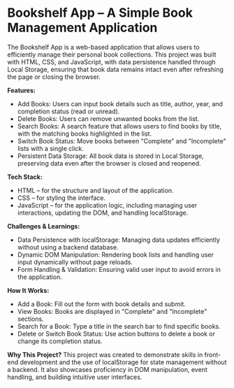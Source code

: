 # Bookshelf App – A Simple Book Management Application
The Bookshelf App is a web-based application that allows users to efficiently manage their personal book collections. This project was built with HTML, CSS, and JavaScript, with data persistence handled through Local Storage, ensuring that book data remains intact even after refreshing the page or closing the browser.

**Features:**
- Add Books: Users can input book details such as title, author, year, and completion status (read or unread).
- Delete Books: Users can remove unwanted books from the list.
- Search Books: A search feature that allows users to find books by title, with the matching books highlighted in the list.
- Switch Book Status: Move books between "Complete" and "Incomplete" lists with a single click.
- Persistent Data Storage: All book data is stored in Local Storage, preserving data even after the browser is closed and reopened.

**Tech Stack:**
- HTML – for the structure and layout of the application.
- CSS – for styling the interface.
- JavaScript – for the application logic, including managing user interactions, updating the DOM, and handling localStorage.

**Challenges & Learnings:**
- Data Persistence with localStorage: Managing data updates efficiently without using a backend database.
- Dynamic DOM Manipulation: Rendering book lists and handling user input dynamically without page reloads.
- Form Handling & Validation: Ensuring valid user input to avoid errors in the application.

**How It Works:**
- Add a Book: Fill out the form with book details and submit.
- View Books: Books are displayed in "Complete" and "Incomplete" sections.
- Search for a Book: Type a title in the search bar to find specific books.
- Delete or Switch Book Status: Use action buttons to delete a book or change its completion status.

**Why This Project?**
This project was created to demonstrate skills in front-end development and the use of localStorage for state management without a backend. It also showcases proficiency in DOM manipulation, event handling, and building intuitive user interfaces.

